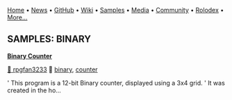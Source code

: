 [Home](https://qb64.com) • [News](../news.md) • [GitHub](../github.md) • [Wiki](../wiki.md) • [Samples](../samples.md) • [Media](../media.md) • [Community](../community.md) • [Rolodex](../rolodex.md) • [More...](../more.md)

## SAMPLES: BINARY

**[Binary Counter](binary-counter/index.md)**

[🐝 rpgfan3233](rpgfan3233.md) 🔗 [binary](binary.md), [counter](counter.md)

' This program is a 12-bit Binary counter, displayed using a 3x4 grid. ' It was created in the ho...
